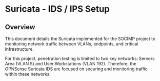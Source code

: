 # Suricata - IDS / IPS Setup

## Overview
This document details the Suricata implemented for the SOCIMP project to monitoring network traffic between VLANs, endpoints, and critical infrastructure.

For this project, penetration testing is limited to two key networks: Servers Area (VLAN 5) and User Workstations (VLAN 192). Therefore, the OPNSense Suricata IDS are focused on securing and monitoring traffic within these networks.

